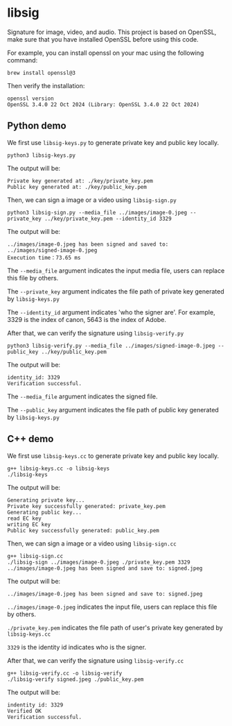 # libsig
Signature for image, video, and audio. This project is based on OpenSSL, make sure that you have installed OpenSSL before using this code. 

For example, you can install openssl on your mac using the following command:

    brew install openssl@3

Then verify the installation:

    openssl version
    OpenSSL 3.4.0 22 Oct 2024 (Library: OpenSSL 3.4.0 22 Oct 2024)

## Python demo

We first use `libsig-keys.py` to generate private key and public key locally. 

    python3 libsig-keys.py

The output will be:

    Private key generated at: ./key/private_key.pem
    Public key generated at: ./key/public_key.pem

Then, we can sign a image or a video using `libsig-sign.py`

    python3 libsig-sign.py --media_file ../images/image-0.jpeg --private_key ../key/private_key.pem --identity_id 3329

The output will be:

    ../images/image-0.jpeg has been signed and saved to: 
    ../images/signed-image-0.jpeg
    Execution time：73.65 ms

The `--media_file` argument indicates the input media file, users can replace this file by others.

The `--private_key` argument indicates the file path of private key generated by `libsig-keys.py`

The `--identity_id` argument indicates 'who the signer are'. For example, 3329 is the index of canon, 5643 is the index of Adobe.

After that, we can verify the signature using `libsig-verify.py`

    python3 libsig-verify.py --media_file ../images/signed-image-0.jpeg --public_key ../key/public_key.pem

The output will be:

    identity_id: 3329
    Verification successful.

The `--media_file` argument indicates the signed file.

The `--public_key` argument indicates the file path of public key generated by `libsig-keys.py`

## C++ demo

We first use `libsig-keys.cc` to generate private key and public key locally. 

    g++ libsig-keys.cc -o libsig-keys
    ./libsig-keys
    
The output will be:

    Generating private key...
    Private key successfully generated: private_key.pem
    Generating public key...
    read EC key
    writing EC key
    Public key successfully generated: public_key.pem

Then, we can sign a image or a video using `libsig-sign.cc`

    g++ libsig-sign.cc
    ./libsig-sign ../images/image-0.jpeg ./private_key.pem 3329
    ../images/image-0.jpeg has been signed and save to: signed.jpeg
    
The output will be:

    ../images/image-0.jpeg has been signed and save to: signed.jpeg

`../images/image-0.jpeg` indicates the input file, users can replace this file by others.

`./private_key.pem` indicates the file path of user's private key generated by `libsig-keys.cc`

`3329` is the identity id indicates who is the signer.

After that, we can verify the signature using `libsig-verify.cc`

    g++ libsig-verify.cc -o libsig-verify
    ./libsig-verify signed.jpeg ./public_key.pem
    
The output will be:

    indentity id: 3329
    Verified OK
    Verification successful.

